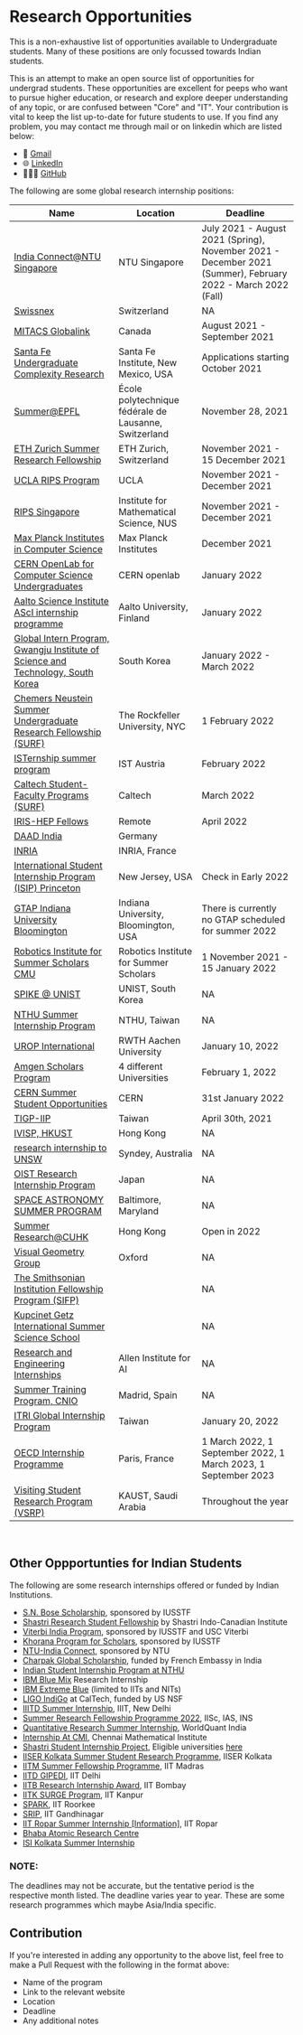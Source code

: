 # Research Opportunities

This is a non-exhaustive list of opportunities available to Undergraduate students. Many of these positions are only focussed towards Indian students.

This is an attempt to make an open source list of opportunities for undergrad students. These opportunities are excellent for peeps who want to pursue higher education, or research and explore deeper understanding of any topic, or are confused between "Core" and "IT". Your contribution is vital to keep the list up-to-date for future students to use. If you find any problem, you may contact me through mail or on linkedin which are listed below: 

- 📨 [Gmail](mailto:contact.piyushharsh@gmail.com)
- 🌐 [LinkedIn](https://www.linkedin.com/in/piyush-harsh/)
- 👨🏻‍💻 [GitHub](https://github.com/piyush-harsh-15)

The following are some global research internship positions:

| Name | Location | Deadline |
|------|----------|----------|
|[India Connect@NTU Singapore](https://www.ntu.edu.sg/education/student-exchanges/india-connect@ntu) | NTU Singapore | July 2021 - August 2021 (Spring), November 2021 - December 2021 (Summer), February 2022 - March 2022 (Fall) | 
|[Swissnex](https://swissnex.org/india/thinkswiss/) | Switzerland | NA | 
|[MITACS Globalink](https://www.mitacs.ca/en/programs/globalink/globalink-research-internship) | Canada | August 2021 - September 2021 |
|[Santa Fe Undergraduate Complexity Research](https://www.santafe.edu/engage/learn/programs/undergraduate-complexity-research) | Santa Fe Institute, New Mexico, USA | Applications starting October 2021 | 
|[Summer@EPFL](https://summer.epfl.ch/apply.html) | École polytechnique fédérale de Lausanne, Switzerland | November 28, 2021 | 
|[ETH Zurich Summer Research Fellowship](https://inf.ethz.ch/studies/summer-research-fellowship/) | ETH Zurich, Switzerland | November 2021 - 15 December 2021 |
|[UCLA RIPS Program](http://www.ipam.ucla.edu/programs/student-research-programs/research-in-industrial-projects-for-students-rips-2021/) | UCLA | November 2021 - December 2021 | 
|[RIPS Singapore](https://ims.nus.edu.sg/events/rips2022/) | Institute for Mathematical Science, NUS | November 2021 - December 2021 | 
|[Max Planck Institutes in Computer Science](https://www.mpg.de/institutes) | Max Planck Institutes | December 2021 |
|[CERN OpenLab for Computer Science Undergraduates](https://openlab.cern/education) | CERN openlab | January 2022 |
|[Aalto Science Institute AScI internship programme](https://www.aalto.fi/en/aalto-science-institute/aalto-science-institute-asci-internship-programme) | Aalto University, Finland | January 2022 | 
|[Global Intern Program, Gwangju Institute of Science and Technology, South Korea](https://www.gist.ac.kr/en/html/sub07/0702.html) | South Korea | January 2022 - March 2022 | 
|[Chemers Neustein  Summer Undergraduate Research Fellowship (SURF)](https://www.rockefeller.edu/education-and-training/surf/) | The Rockfeller University, NYC | 1 February 2022 | 
|[ISTernship summer program](https://phd.pages.ist.ac.at/isternship/) | IST Austria | February 2022 | 
|[Caltech Student-Faculty Programs (SURF)](https://sfp.caltech.edu/programs/surf/application_information) | Caltech | March 2022 | 
|[IRIS-HEP Fellows](https://iris-hep.org/fellows.html) | Remote | April 2022 | 
|[DAAD India](https://www.daad.in/en/study-research-in-germany/studying-in-germany/internships-and-short-term-programmes/) | Germany | 
|[INRIA](https://www.inria.fr/en/do-internship) | INRIA, France | | 
|[International Student Internship Program (ISIP) Princeton](https://international.princeton.edu/international-students-and-scholars/International-Student-Internship-Program)| New Jersey, USA | Check in Early 2022 | 
|[GTAP Indiana University Bloomington](https://luddy.indiana.edu/research/student-research/fellowship.html)| Indiana University, Bloomington, USA | There is currently no GTAP scheduled for summer 2022 |
|[Robotics Institute for Summer Scholars CMU](https://riss.ri.cmu.edu/) | Robotics Institute for Summer Scholars | 1 November 2021 - 15 January 2022| 
|[SPIKE @ UNIST](http://spike.unist.ac.kr/main/main.php) | UNIST, South Korea | NA | 
|[NTHU Summer Internship Program](https://eng-en.site.nthu.edu.tw/p/412-1060-3215.php) | NTHU, Taiwan | NA |
|[UROP International](https://www.rwth-aachen.de/cms/root/Forschung/Angebote-fuer-Forschende/Angebote-fuer-Studierende/UROP/UROP-INternational/~wnr/Informationen-fuer-Studierende/?lidx=1) | RWTH Aachen University | January 10, 2022 | |
|[Amgen Scholars Program](http://amgenscholars.com/asia-program/) | 4 different Universities | February 1, 2022 |
|[CERN Summer Student Opportunities](https://careers.cern/summer) | CERN | 31st January 2022 | 
|[TIGP-IIP](https://tigpsip.apps.sinica.edu.tw/index.php) | Taiwan | April 30th, 2021 | 
|[IVISP, HKUST](https://pg.ust.hk/prospective-students/programs/short-term-study/international-visiting-internship-student-program) | Hong Kong | NA |
|[research internship to UNSW](https://www.unsw.edu.au/engineering/civil-engineering/study-with-us/international-exchange/research-internship-to-unsw-for-international-students) | Syndey, Australia | NA | 
|[OIST Research Internship Program](https://groups.oist.jp/grad/research-interns) | Japan | NA | 
|[SPACE ASTRONOMY SUMMER PROGRAM](https://www.stsci.edu/opportunities/space-astronomy-summer-program) |Baltimore, Maryland | NA | 
|[Summer Research@CUHK](https://www.summer.cuhk.edu.hk/surp/) | Hong Kong | Open in 2022 | 
|[Visual Geometry Group](https://www.robots.ox.ac.uk/~vgg/) | Oxford | NA | 
|[The Smithsonian Institution Fellowship Program (SIFP)](https://www.smithsonianofi.com/fellowship-opportunities/smithsonian-institution-fellowship-program/) |  | NA | 
|[Kupcinet Getz International Summer Science School](https://www.weizmann.ac.il/feinberg/admissions/kupcinet-getz-international-summer-school/about-program-0) |  | NA | 
|[Research and Engineering Internships](https://allenai.org/internships) | Allen Institute for AI | NA |
|[Summer Training Program, CNIO](https://www.cnio.es/en/education-and-career-development/career-development-programmes/undergraduate-students/) | Madrid, Spain | NA | 
|[ITRI Global Internship Program](https://www.itri.org.tw/english/ListStyle.aspx?DisplayStyle=05&SiteID=1&MmmID=617731531432246346) | Taiwan | January 20, 2022 | 
|[OECD Internship Programme](https://www.oecd.org/careers/internship-programme/) | Paris, France | 1 March 2022, 1 September 2022, 1 March 2023, 1 September 2023 | 
|[Visiting Student Research Program (VSRP)](https://vsrp.kaust.edu.sa/) | KAUST, Saudi Arabia | Throughout the year | 
<br>

## Other Oppportunties for Indian Students
The following are some research internships offered or funded by Indian Institutions. 

- [S.N. Bose Scholarship](https://www.iusstf.org/program/sn-bose-scholars-program), sponsored by IUSSTF
- [Shastri Research Student Fellowship](https://www.shastriinstitute.org/shastri-research-student-fellowship) by Shastri Indo-Canadian Institute
- [Viterbi India Program](https://www.iusstf.org/program/iusstf-viterbi-program), sponsored by IUSSTF and USC Viterbi
- [Khorana Program for Scholars](https://www.iusstf.org/program/khorana-program-for-scholars), sponsored by IUSSTF
- [NTU-India Connect](http://global.ntu.edu.sg/GMP/ic/Pages/default.aspx), sponsored by NTU
- [Charpak Global Scholarship](https://www.inde.campusfrance.org/charpak-lab-scholarship), funded by French Embassy in India
- [Indian Student Internship Program at NTHU](http://oga.nthu.edu.tw/news.php?id=233&lang=en)
- [IBM Blue Mix](https://researcher.watson.ibm.com/researcher/view_group_subpage.php?id=8101) Research Internship
- [IBM Extreme Blue](http://www-07.ibm.com/employment/in/students/extreme-blue/index.html) (limited to IITs and NITs)
- [LIGO IndiGo](http://jobs.gw-indigo.org/tiki-index.php?page=LIGO-IndIGO+Summer+Students+Program) at CalTech, funded by US NSF
- [IIITD Summer Internship](https://www.iiitd.ac.in/placement/internships), IIIT, New Delhi
- [Summer Research Fellowship Programme 2022](https://webjapps.ias.ac.in/fellowship2022/), IISc, IAS, INS
- [Quantitative Research Summer Internship](https://websim.worldquantchallenge.com/en/cms/wqc/summerprograms/india/), WorldQuant India
- [Internship At CMI](https://www.cmi.ac.in/admissions/internships.php), Chennai Mathematical Institute
- [Shastri Student Internship Project](https://www.shastriinstitute.org/Shastri_Student_Internship_Project), Eligible universities [here](https://www.shastriinstitute.org/member-council)
- [IISER Kolkata Summer Student Research Programme](https://www.iiserkol.ac.in/~summer.research/), IISER Kolkata
- [IITM Summer Fellowship Programme](https://sfp.iitm.ac.in), IIT Madras
- [IITD GIPEDI](https://web.iitd.ac.in/~subrat/SummerInternshipRules.htm), IIT Delhi
- [IITB Research Internship Award](http://www.iitb.ac.in/en/education/research-internship), IIT Bombay
- [IITK SURGE Program](http://surge.iitk.ac.in/about.html), IIT Kanpur
- [SPARK](http://spark.iitr.ac.in/), IIT Roorkee
- [SRIP](https://srip.iitgn.ac.in/info/), IIT Gandhinagar
- [IIT Ropar Summer Internship](https://onlineportal.iitrpr.ac.in/sia-21)[ [Information]](https://www.iitrpr.ac.in/sites/default/files/Advertisement%20for%20Summer%20Internship%202021.pdf), IIT Ropar
- [Bhaba Atomic Research Centre](http://www.barc.gov.in/student/)
- [ISI Kolkata Summer Internship](https://www.isical.ac.in/~rcbose/internship/index.html)

### NOTE: 
The deadlines may not be accurate, but the tentative period is the respective month listed. The deadline varies year to year. These are some research programmes which maybe Asia/India specific. 

## Contribution
If you're interested in adding any opportunity to the above list, feel free to make a Pull Request with the following in the format above:
- Name of the program
- Link to the relevant website
- Location
- Deadline
- Any additional notes
